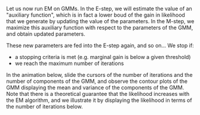 Let us now run EM on GMMs. In the E-step, we will estimate the value of an "auxiliary function", which is in fact a lower boud of the gain in likelihood that we generate by updating the value of the parameters. In the M-step, we maximize this auxiliary function with respect to the parameters of the GMM, and obtain updated parameters. 

These new parameters are fed into the E-step again, and so on... We stop if:
- a stopping criteria is met (e.g. marginal gain is below a given threshold)
- we reach the maximum number of iterations

In the animation below, slide the cursors of the number of iterations and the number of components of the GMM, and observe the contour plots of the GMM displaying the mean and variance of the components of the GMM. Note that there is a theoretical guarantee that the likelihood increases with the EM algorithm, and we illustrate it by displaying the likelihood in terms of the number of iterations below.